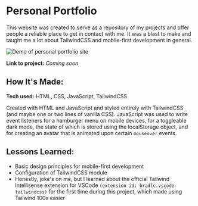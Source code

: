 # Personal Portfolio
This website was created to serve as a repository of my projects and offer people a reliable place to get in contact with me. It was a blast to make and taught me a lot about TailwindCSS and mobile-first development in general.

![Demo of personal portfolio site](img/portfolio.gif)

**Link to project:** *Coming soon*
## How It's Made:

**Tech used:** HTML, CSS, JavaScript, TailwindCSS

Created with HTML and JavaScript and styled entirely with TailwindCSS (and maybe one or two lines of vanilla CSS). JavaScript was used to write event listeners for a hamburger menu on mobile devices, for a toggleable dark mode, the state of which is stored using the localStorage object, and for creating an avatar that is animated upon certain `mouseover` events.

## Lessons Learned:

 * Basic design principles for mobile-first development
 * Configuration of TailwindCSS module
 * Honestly, joke's on me, but I learned about the official Tailwind Intellisense extension for VSCode `(extension id: bradlc.vscode-tailwindcss)` for the first time during this project, which made using Tailwind 100x easier 